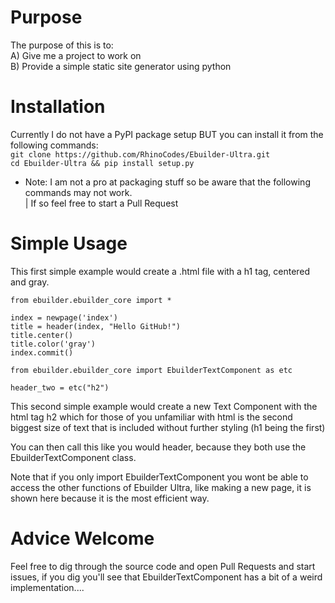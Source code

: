 # Purpose
The purpose of this is to:<br>
  A) Give me a project to work on<br>
  B) Provide a simple static site generator using python<br>
# Installation
Currently I do not have a PyPI package setup BUT you can install it from the following commands:<br>
`git clone https://github.com/RhinoCodes/Ebuilder-Ultra.git`<br>
`cd Ebuilder-Ultra && pip install setup.py`
* Note: I am not a pro at packaging stuff so be aware that the following commands may not work. <br>
   | If so feel free to start a Pull Request
 # Simple Usage
 This first simple example would create a .html file with a h1 tag, centered and gray.
  
 ```
 from ebuilder.ebuilder_core import *
 
 index = newpage('index')
 title = header(index, "Hello GitHub!")
 title.center()
 title.color('gray')
 index.commit()
 ```
  
```
from ebuilder.ebuilder_core import EbuilderTextComponent as etc
  
header_two = etc("h2")
```
This second simple example would create a new Text Component with the html tag h2 which for those of you unfamiliar with 
html is the second biggest size of text that is included without further styling (h1 being the first)

You can then call this like you would header, because they both use the EbuilderTextComponent class.

Note that if you only import EbuilderTextComponent you wont be able to 
access the other functions of Ebuilder Ultra, like making a new page, it is shown here
because it is the most efficient way.

# Advice Welcome
Feel free to dig through the source code and open Pull Requests and start issues, if you dig you'll see that EbuilderTextComponent 
has a bit of a weird implementation....
